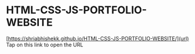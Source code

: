 # HTML-CSS-JS-PORTFOLIO-WEBSITE
[https://shriabhishekk.github.io/HTML-CSS-JS-PORTFOLIO-WEBSITE/](url)
Tap on this link to open the URL
